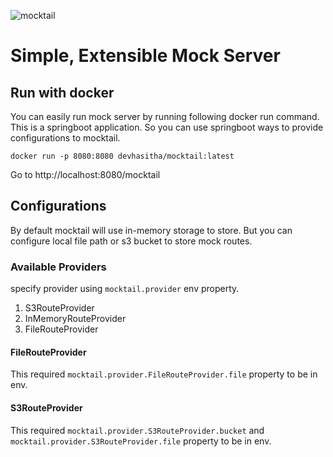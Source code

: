 
![mocktail](https://postimg.cc/949yPjRG)

# Simple, Extensible Mock Server
## Run with docker
You can easily run mock server by running following docker run command. This is a springboot application. So you can use springboot ways to provide configurations to mocktail.

    docker run -p 8080:8080 devhasitha/mocktail:latest
Go to http://localhost:8080/mocktail

## Configurations

By default mocktail will use in-memory storage to store. But you can configure local file path or s3 bucket to store mock routes.

### Available Providers
specify provider using `mocktail.provider` env property.

1. S3RouteProvider
2. InMemoryRouteProvider
3. FileRouteProvider

#### FileRouteProvider
This required `mocktail.provider.FileRouteProvider.file` property to be in env.

#### S3RouteProvider
This required `mocktail.provider.S3RouteProvider.bucket` and `mocktail.provider.S3RouteProvider.file` property to be in env. 
